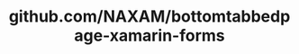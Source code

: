 ---
layout: post
title: github.com/NAXAM/bottomtabbedpage-xamarin-forms
categories: link
tags: [انگلیسی, برنامه‌نویسی]
---